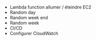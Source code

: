 - Lambda function allumer / éteindre EC2
- Random day
- Random week end
- Random week
- CI/CD
- Configurer CloudWatch